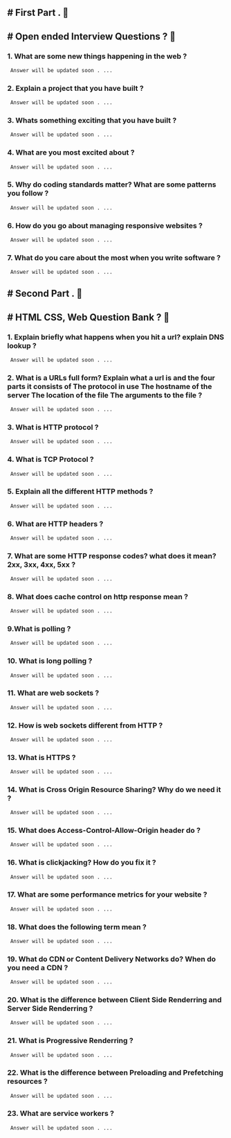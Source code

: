 ## # First Part . 👋
## # Open ended Interview Questions ? 🚀

### 1. What are some new things happening in the web ?

```bash
 Answer will be updated soon . ...
```
### 2. Explain a project that you have built ?

```bash
 Answer will be updated soon . ...
```
### 3. Whats something exciting that you have built ?

```bash
 Answer will be updated soon . ...
```

### 4. What are you most excited about ?

```bash
 Answer will be updated soon . ...
```

### 5. Why do coding standards matter? What are some patterns you follow ?

```bash
 Answer will be updated soon . ...
```

### 6. How do you go about managing responsive websites ?

```bash
 Answer will be updated soon . ...
```

### 7. What do you care about the most when you write software ?

```bash
 Answer will be updated soon . ...
```














## # Second Part . 👋
## # HTML CSS, Web Question Bank ? 🚀

### 1. Explain briefly what happens when you hit a url? explain DNS lookup ?

```bash
 Answer will be updated soon . ...
```
### 2. What is a URLs full form? Explain what a url is and the four parts it consists of The protocol in use The hostname of the server The location of the file The arguments to the file ?

```bash
 Answer will be updated soon . ...
```
### 3. What is HTTP protocol ?

```bash
 Answer will be updated soon . ...
```

### 4. What is TCP Protocol ?

```bash
 Answer will be updated soon . ...
```

### 5. Explain all the different HTTP methods ?

```bash
 Answer will be updated soon . ...
```

### 6. What are HTTP headers ?

```bash
 Answer will be updated soon . ...
```

### 7. What are some HTTP response codes? what does it mean? 2xx, 3xx, 4xx, 5xx ?

```bash
 Answer will be updated soon . ...
```

### 8. What does cache control on http response mean ?

```bash
 Answer will be updated soon . ...
```
### 9.What is polling ?

```bash
 Answer will be updated soon . ...
```
### 10. What is long polling ?

```bash
 Answer will be updated soon . ...
```

### 11. What are web sockets ?

```bash
 Answer will be updated soon . ...
```

### 12. How is web sockets different from HTTP ?

```bash
 Answer will be updated soon . ...
```

### 13. What is HTTPS ?

```bash
 Answer will be updated soon . ...
```

### 14. What is Cross Origin Resource Sharing? Why do we need it ?

```bash
 Answer will be updated soon . ...
```
### 15. What does Access-Control-Allow-Origin header do ?

```bash
 Answer will be updated soon . ...
```
### 16. What is clickjacking? How do you fix it ?

```bash
 Answer will be updated soon . ...
```
### 17. What are some performance metrics for your website ?

```bash
 Answer will be updated soon . ...
```

### 18. What does the following term mean ?

```bash
 Answer will be updated soon . ...
```

### 19. What do CDN or Content Delivery Networks do? When do you need a CDN ?

```bash
 Answer will be updated soon . ...
```

### 20. What is the difference between Client Side Renderring and Server Side Renderring ?

```bash
 Answer will be updated soon . ...
```

### 21. What is Progressive Renderring ?

```bash
 Answer will be updated soon . ...
```
### 22. What is the difference between Preloading and Prefetching resources ?

```bash
 Answer will be updated soon . ...
```

### 23. What are service workers ?

```bash
 Answer will be updated soon . ...
```



